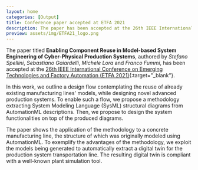 ```yaml
---
layout: home
categories: [Output]
title: Conference paper accepted at ETFA 2021
description: The paper has been accepted at the 26th IEEE International Conference on Emerging Technologies and Factory Automation.
preview: assets/img/ETFA21_logo.png
---
```


The paper titled **Enabling Component Reuse in Model-based System Engineering of
Cyber-Physical Production Systems**, authored by *Stefano Spellini*, *Sebastiano
Gaiardelli*, *Michele Lora* and *Franco Fummi*, has been accepted at the
[26th IEEE International Conference on Emerging Technologies and Factory 
Automation (ETFA 2021)](https://2021.ieee-etfa.org/){:target="_blank"}.

In this work, we outline a design flow contemplating the reuse of already
existing manufacturing lines' models, while designing novel advanced production
systems. To enable such a flow, we propose a methodology extracting
System Modeling Language (SysML) structural diagrams from AutomationML descriptions.
Then, we propose to design the system functionalities on top of the produced 
diagrams.

The paper shows the application of the methodology to a concrete manufacturing
line, the structure of which was originally modeled using AutomationML. To
exemplify the advantages of the methodology, we exploit the models being
generated to automatically extract a digital twin for the production system
transportation line. The resulting digital twin is compliant with a well-known
plant simulation tool.
